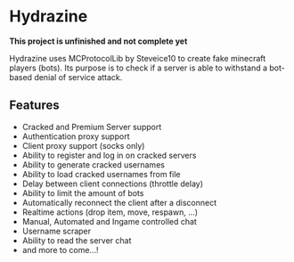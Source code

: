 # Hydrazine

**This project is unfinished and not complete yet**

Hydrazine uses MCProtocolLib by Steveice10 to create fake minecraft players (bots). Its purpose is to check if a server is able to withstand a bot-based denial of service attack.

## Features
* Cracked and Premium Server support
* Authentication proxy support
* Client proxy support (socks only)
* Ability to register and log in on cracked servers
* Ability to generate cracked usernames
* Ability to load cracked usernames from file
* Delay between client connections (throttle delay)
* Ability to limit the amount of bots
* Automatically reconnect the client after a disconnect
* Realtime actions (drop item, move, respawn, ...)
* Manual, Automated and Ingame controlled chat
* Username scraper
* Ability to read the server chat
* and more to come...!
